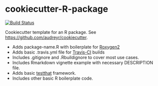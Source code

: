 # cookiecutter-R-package #

[![Build Status](https://travis-ci.org/Jacobcvt12/cookiecutter-R-package.svg?branch=master)](https://travis-ci.org/Jacobcvt12/cookiecutter-R-package)

Cookiecutter template for an R package. See https://github.com/audreyr/cookiecutter.

* Adds package-name.R with boilerplate for [Roxygen2](https://cran.r-project.org/package=roxygen2)
* Adds basic .travis.yml file for [Travis-CI](http://docs.travis-ci.com/user/languages/r/) builds
* Includes .gitignore and .Rbuildignore to cover most use cases.
* Includes Rmarkdown vignette example with necessary DESCRIPTION file.
* Adds basic [testthat](https://cran.r-project.org/package=testthat) framework.
* Includes other basic R boilerplate code.
